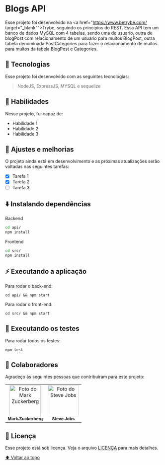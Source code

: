 # Blogs API

Esse projeto foi desenvolvido na <a href="https://www.betrybe.com/ target="_blank"">Trybe</a>, seguindo os princípios do REST. Essa API tem um banco de dados MySQL com 4 tabelas, sendo uma de usuario, outra de blogPost com relacionamento de um usuario para muitos BlogPost, outra tabela denominada PostCategories para fazer o relacionamento de muitos para muitos da tabela BlogPost e Categories.

## 🚀 Tecnologias
Esse projeto foi desenvolvido com as seguintes tecnologias:

> NodeJS, ExpressJS, MYSQL e sequelize 

## 📌 Habilidades

Nesse projeto, fui capaz de:

- Habilidade 1
- Habilidade 2
- Habilidade 3


## 📝 Ajustes e melhorias

O projeto ainda está em desenvolvimento e as próximas atualizações serão voltadas nas seguintes tarefas:

- [x] Tarefa 1
- [x] Tarefa 2
- [ ] Tarefa 3

## ⬇️ Instalando dependências

Backend

  ```bash
  cd api/ 
  npm install
  ``` 
Frontend

  ```bash
  cd src/
  npm install
  ``` 

## ⚡ Executando a aplicação

Para rodar o back-end:

  ```
  cd api/ && npm start
  ```
Para rodar o front-end:

  ```
  cd src/ && npm start
  ```

## 🧪 Executando os testes

Para rodar todos os testes:

  ```
  npm test
  ```

## 🤝 Colaboradores

Agradeço às seguintes pessoas que contribuíram para este projeto:

<table>
  <tr>
    <td align="center">
      <a href="#">
        <img src="https://s2.glbimg.com/FUcw2usZfSTL6yCCGj3L3v3SpJ8=/smart/e.glbimg.com/og/ed/f/original/2019/04/25/zuckerberg_podcast.jpg" width="100px;" alt="Foto do Mark Zuckerberg"/><br>
        <sub>
          <b>Mark Zuckerberg</b>
        </sub>
      </a>
    </td>
    <td align="center">
      <a href="#">
        <img src="https://miro.medium.com/max/360/0*1SkS3mSorArvY9kS.jpg" width="100px;" alt="Foto do Steve Jobs"/><br>
        <sub>
          <b>Steve Jobs</b>
        </sub>
      </a>
    </td>
  </tr>
</table>

## 📄 Licença

Esse projeto está sob licença. Veja o arquivo [LICENÇA](LICENSE.md) para mais detalhes.

[⬆ Voltar ao topo](#nome-do-projeto)<br>

